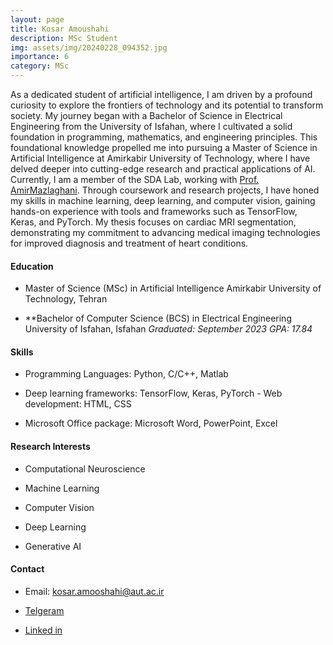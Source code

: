 ```yaml
---
layout: page
title: Kosar Amoushahi
description: MSc Student
img: assets/img/20240228_094352.jpg
importance: 6
category: MSc
---
```


As a dedicated student of artificial intelligence, I am driven by a profound curiosity to explore the frontiers of technology and its potential to transform society. My journey began with a Bachelor of Science in Electrical Engineering from the University of Isfahan, where I cultivated a solid foundation in programming, mathematics, and engineering principles. This foundational knowledge propelled me into pursuing a Master of Science in Artificial Intelligence at Amirkabir University of Technology, where I have delved deeper into cutting-edge research and practical applications of AI. Currently, I am a member of the SDA Lab, working with [Prof. AmirMazlaghani](https://scholar.google.com/citations?user=gxbTUfEAAAAJ&hl=en&oi=ao). Through coursework and research projects, I have honed my skills in machine learning, deep learning, and computer vision, gaining hands-on experience with tools and frameworks such as TensorFlow, Keras, and PyTorch. My thesis focuses on cardiac MRI segmentation, demonstrating my commitment to advancing medical imaging technologies for improved diagnosis and treatment of heart conditions.

####  Education

- Master of Science (MSc) in Artificial Intelligence Amirkabir University of Technology, Tehran 

- **Bachelor of Computer Science (BCS) in Electrical Engineering University of Isfahan, Isfahan *Graduated: September 2023* *GPA: 17.84*

#### Skills

- Programming Languages: Python, C/C++, Matlab

- Deep learning frameworks: TensorFlow, Keras, PyTorch - Web development: HTML, CSS

- Microsoft Office package: Microsoft Word, PowerPoint, Excel

#### Research Interests

- Computational Neuroscience

- Machine Learning

- Computer Vision

- Deep Learning

- Generative AI

#### Contact

- Email: kosar.amooshahi@aut.ac.ir

- [Telgeram](https://t.me/mah_a80i)

- [Linked in](https://www.linkedin.com/in/mahsa-amoushahi-7a8796245/)
